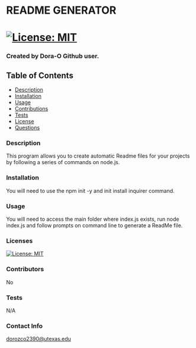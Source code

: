 
# README GENERATOR
# [![License: MIT](https://img.shields.io/badge/License-MIT-yellow.svg)](https://opensource.org/licenses/MIT)
### Created by Dora-O Github user.
## Table of Contents
* [Description](#description)
* [Installation](#installation)
* [Usage](#usage)
* [Contributions](#contributions)
* [Tests](#tests)
* [License](#llicense)
* [Questions](#questions)
### Description
This program allows you to create automatic Readme files for your projects by following a series of commands on node.js.
### Installation
You will need to use the npm init -y and init install inquirer command.
### Usage
You will need to access the main folder where index.js exists, run node index.js and follow prompts on command line to generate a ReadMe file.
    
### Licenses
[![License: MIT](https://img.shields.io/badge/License-MIT-yellow.svg)](https://opensource.org/licenses/MIT)
    
### Contributors
No
    
### Tests
N/A
### Contact Info
dorozco2390@utexas.edu
